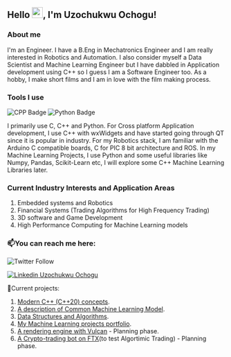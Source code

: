 <!--
**uzoochogu/uzoochogu** is a ✨ _special_ ✨ repository because its `README.md` (this file) appears on your GitHub profile.

Here are some ideas to get you started:

- 🔭 I’m currently working on ...
- 🌱 I’m currently learning ...
- 👯 I’m looking to collaborate on ...
- 🤔 I’m looking for help with ...
- 💬 Ask me about ...
- 📫 How to reach me: ...
- 😄 Pronouns: ...
- ⚡ Fun fact: ...
-->

## Hello <img src="https://media.giphy.com/media/hvRJCLFzcasrR4ia7z/giphy.gif" width="25px">, I'm Uzochukwu Ochogu!

### About me
I'm an Engineer. I have a B.Eng in Mechatronics Engineer and I am really interested in Robotics and Automation. I also consider myself a Data Scientist and Machine Learning Engineer but I have dabbled in Application development using C++ so I guess I am a Software Engineer too. As a hobby, I make short films and I am in love with the film making process.


### Tools I use
![CPP Badge](https://img.shields.io/badge/C++-blue.svg?style=flat&logo=c%2B%2B) ![Python Badge](https://img.shields.io/badge/-Python-yellow?logo=Python&style=flat)

I primarily use C, C++ and Python. For Cross platform Application development, I use C++ with wxWidgets and have started going through QT since it is popular in industry.
For my Robotics stack, I am familiar with the Arduino C compatible boards, C for PIC 8 bit architecture and ROS.
In my Machine Learning Projects, I use Python and some useful libraries like Numpy, Pandas, Scikit-Learn etc, I will explore some C++ Machine Learning Libraries later.

### Current Industry Interests and Application Areas
1. Embedded systems and Robotics
2. Financial Systems (Trading Algorithms for High Frequency Trading)
3. 3D software and Game Development
4. High Performance Computing for Machine Learning models

### 📫You can reach me here:

![Twitter Follow](https://img.shields.io/twitter/follow/uzo_ochogu?label=%40uzo_ochogu&style=social) 
<!-- https://twitter.com/uzo_ochogu -->
[![Linkedin](https://i.stack.imgur.com/gVE0j.png) Uzochukwu Ochogu](https://www.linkedin.com/in/uzochukwu-ochogu-chibueze)


 🔭Current projects: 
 1. [Modern C++ (C++20) concepts](https://github.com/uzoochogu/Console-Apps-with-cpp/tree/master/modern-cpp-concepts).
 2. [A description of Common Machine Learning Model](https://github.com/uzoochogu/Machine-Learning-Projects).
 3. [Data Structures and Algorithms](https://github.com/uzoochogu/Console-Apps-with-cpp/tree/master/Data-Structures-and-Algorithms). 
 4. [My Machine Learning projects portfolio](https://uzoochogu.github.io/Machine-Learning-Projects/).
 5. [A rendering engine with Vulcan](https://github.com/uzoochogu/ice-blade-engine) - Planning phase.
 6. [A Crypto-trading bot on FTX](https://github.com/uzoochogu/cpp_crypto_algos)(to test Algortimic Trading) - Planning phase.

<!--

## 📈 Stats
<p align="center">

<img src="https://github-readme-stats.vercel.app/api?username=uzoochogu&show_icons=true&theme=merko" />

</p>

-->
